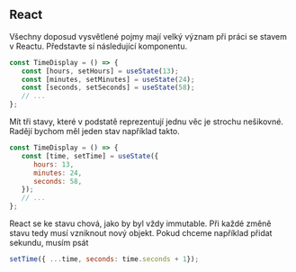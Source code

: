 ## React

Všechny doposud vysvětlené pojmy mají velký význam při práci se stavem v Reactu. Představte sí následující komponentu. 

```js
const TimeDisplay = () => {
   const [hours, setHours] = useState(13);
   const [minutes, setMinutes] = useState(24);
   const [seconds, setSeconds] = useState(58);
   // ...
};
```

Mít tři stavy, které v podstatě reprezentují jednu věc je strochu nešikovné. Radějí bychom měl jeden stav například takto. 

```js
const TimeDisplay = () => {
   const [time, setTime] = useState({
      hours: 13,
      minutes: 24,
      seconds: 58,
   });
   // ...
};
```

React se ke stavu chová, jako by byl vždy immutable. Při každé změně stavu tedy musí vzniknout nový objekt. Pokud chceme například přidat sekundu, musím psát

```js
setTime({ ...time, seconds: time.seconds + 1});
```

